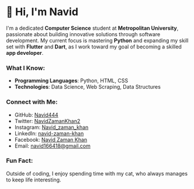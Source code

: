 # 👋 Hi, I'm Navid

I'm a dedicated **Computer Science** student at **Metropolitan University**, passionate about building innovative solutions through software development. My current focus is mastering **Python** and expanding my skill set with **Flutter** and **Dart**, as I work toward my goal of becoming a skilled **app developer**.

### What I Know:
- **Programming Languages**: Python, HTML, CSS
- **Technologies**: Data Science, Web Scraping, Data Structures

### Connect with Me:
- GitHub: [Navid444](https://github.com/navid444)
- Twitter: [NavidZamanKhan2](https://twitter.com/NavidZamanKhan2)
- Instagram: [Navid_zaman_khan](https://www.instagram.com/navid_zaman_khan)
- LinkedIn: [navid-zaman-khan](https://www.linkedin.com/in/navid-zaman-khan)
- Facebook: [Navid Zaman Khan](https://www.facebook.com/profile.php?id=100034537722078)
- Email: [navid166418@gmail.com](mailto:navid166418@gmail.com)

### Fun Fact:
Outside of coding, I enjoy spending time with my cat, who always manages to keep life interesting.
